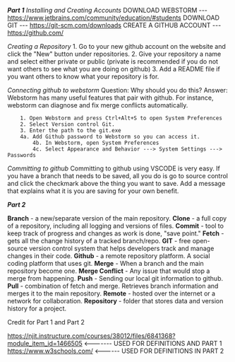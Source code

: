 ***Part 1***
    *Installing and Creating Accounts* 
        DOWNLOAD WEBSTORM --- https://www.jetbrains.com/community/education/#students
        DOWNLOAD GIT --- https://git-scm.com/downloads
        CREATE A GITHUB ACCOUNT --- https://github.com/

   *Creating a Repository*
        1. Go to your new github account on the website and click the "New" button under repositories. 
        2. Give your repository a name and select either private or public (private is recommended if you do not want others to see what you are doing on github)
        3. Add a README file if you want others to know what your repository is for. 
    
   *Connecting github to webstorm* 
        Question: Why should you do this? 
        Answer: Webstorm has many useful features that pair with github. For instance, webstorm can diagnose and fix merge conflicts automatically. 

        1. Open Webstorm and press Ctrl+Alt+S to open System Preferences
        2. Select Version control Git. 
        3. Enter the path to the git.exe 
        4a. Add Github password to Webstorm so you can access it. 
            4b. In Webstorm, open System Preferences 
            4c. Select Appearance and Behavior ---> System Settings ---> Passwords
    
   *Committing to github* 
        Committing to github using VSCODE is very easy. 
        If you have a branch that needs to be saved, all you do is go to source control and click the checkmark above the thing you want to save. Add a message that explains what it is you are saving for your own benefit. 

***Part 2***

**Branch** - a new/separate version of the main repository. 
**Clone** - a full copy of a repository, including all logging and versions of files.
**Commit** - tool to keep track of progress and changes as work is done, "save point." 
**Fetch** - gets all the change history of a tracked branch/repo.
**GIT** - free open-source version control system that helps developers track and manage changes in their code.
**Github** - a remote repository platform. A social coding platform that uses git.
**Merge** - When a branch and the main repository become one. 
**Merge Conflict** - Any issue that would stop a merge from happening. 
**Push** - Sending our local git information to github. 
**Pull** - combination of fetch and merge. Retrieves branch information and merges it to the main repository.
**Remote**  - hosted over the internet or a network for collaboration.
**Repository** - folder that stores data and version history for a project.


Credit for Part 1 and Part 2 

https://njit.instructure.com/courses/38012/files/6841368?module_item_id=1466505 <------- USED FOR DEFINITIONS AND PART 1 
https://www.w3schools.com/ <------ USED FOR DEFINITIONS IN PART 2
